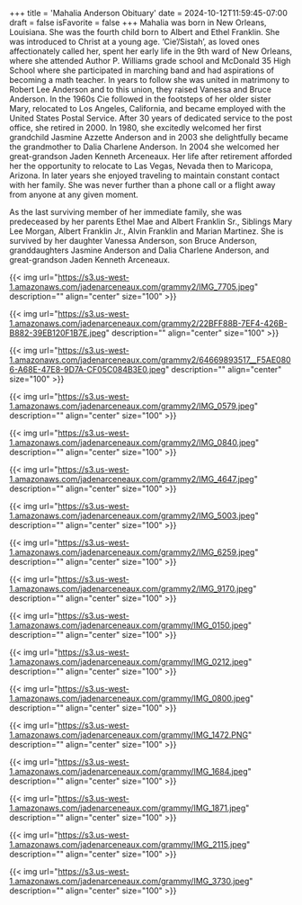 +++
title = 'Mahalia Anderson Obituary'
date = 2024-10-12T11:59:45-07:00
draft = false
isFavorite = false
+++
Mahalia was born in New Orleans, Louisiana. She was the fourth child born to Albert and Ethel Franklin. She was introduced to Christ at a young age. ‘Cie’/Sistah’, as loved ones affectionately called her, spent her early life in the 9th ward of New Orleans, where she attended Author P. Williams grade school and McDonald 35 High School where she participated in marching band and had aspirations of becoming a math teacher. In years to follow she was united in matrimony to Robert Lee Anderson and to this union, they raised Vanessa and Bruce Anderson. In the 1960s Cie followed in the footsteps of her older sister Mary, relocated to Los Angeles, California, and became employed with the United States Postal Service. After 30 years of dedicated service to the post office, she retired in 2000. In 1980, she excitedly welcomed her first grandchild Jasmine Azzette Anderson and in 2003 she delightfully became the grandmother to Dalia Charlene Anderson. In 2004 she welcomed her great-grandson Jaden Kenneth Arceneaux. Her life after retirement afforded her the opportunity to relocate to Las Vegas, Nevada then to Maricopa, Arizona. In later years she enjoyed traveling to maintain constant contact with her family. She was never further than a phone call or a flight away from anyone at any given moment.

As the last surviving member of her immediate family, she was predeceased by her parents Ethel Mae and Albert Franklin Sr., Siblings Mary Lee Morgan, Albert Franklin Jr., Alvin Franklin and Marian Martinez. She is survived by her daughter Vanessa Anderson, son Bruce Anderson, granddaughters Jasmine Anderson and Dalia Charlene Anderson, and great-grandson Jaden Kenneth Arceneaux.

{{< img
url="https://s3.us-west-1.amazonaws.com/jadenarceneaux.com/grammy2/IMG_7705.jpeg"
description=""
align="center"
size="100" >}}

{{< img
url="https://s3.us-west-1.amazonaws.com/jadenarceneaux.com/grammy2/22BFF88B-7EF4-426B-B882-39EB120F1B7E.jpeg"
description=""
align="center"
size="100" >}}

{{< img
url="https://s3.us-west-1.amazonaws.com/jadenarceneaux.com/grammy2/64669893517__F5AE0806-A68E-47E8-9D7A-CF05C084B3E0.jpeg"
description=""
align="center"
size="100" >}}

{{< img
url="https://s3.us-west-1.amazonaws.com/jadenarceneaux.com/grammy2/IMG_0579.jpeg"
description=""
align="center"
size="100" >}}

{{< img
url="https://s3.us-west-1.amazonaws.com/jadenarceneaux.com/grammy2/IMG_0840.jpeg"
description=""
align="center"
size="100" >}}

{{< img
url="https://s3.us-west-1.amazonaws.com/jadenarceneaux.com/grammy2/IMG_4647.jpeg"
description=""
align="center"
size="100" >}}

{{< img
url="https://s3.us-west-1.amazonaws.com/jadenarceneaux.com/grammy2/IMG_5003.jpeg"
description=""
align="center"
size="100" >}}

{{< img
url="https://s3.us-west-1.amazonaws.com/jadenarceneaux.com/grammy2/IMG_6259.jpeg"
description=""
align="center"
size="100" >}}

{{< img
url="https://s3.us-west-1.amazonaws.com/jadenarceneaux.com/grammy2/IMG_9170.jpeg"
description=""
align="center"
size="100" >}}

{{< img
url="https://s3.us-west-1.amazonaws.com/jadenarceneaux.com/grammy/IMG_0150.jpeg"
description=""
align="center"
size="100" >}}

{{< img
url="https://s3.us-west-1.amazonaws.com/jadenarceneaux.com/grammy/IMG_0212.jpeg"
description=""
align="center"
size="100" >}}

{{< img
url="https://s3.us-west-1.amazonaws.com/jadenarceneaux.com/grammy/IMG_0800.jpeg"
description=""
align="center"
size="100" >}}

{{< img
url="https://s3.us-west-1.amazonaws.com/jadenarceneaux.com/grammy/IMG_1472.PNG"
description=""
align="center"
size="100" >}}

{{< img
url="https://s3.us-west-1.amazonaws.com/jadenarceneaux.com/grammy/IMG_1684.jpeg"
description=""
align="center"
size="100" >}}

{{< img
url="https://s3.us-west-1.amazonaws.com/jadenarceneaux.com/grammy/IMG_1871.jpeg"
description=""
align="center"
size="100" >}}

{{< img
url="https://s3.us-west-1.amazonaws.com/jadenarceneaux.com/grammy/IMG_2115.jpeg"
description=""
align="center"
size="100" >}}

{{< img
url="https://s3.us-west-1.amazonaws.com/jadenarceneaux.com/grammy/IMG_3730.jpeg"
description=""
align="center"
size="100" >}}
